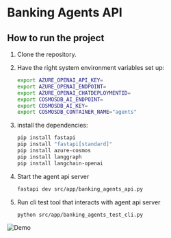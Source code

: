 # Banking Agents API

## How to run the project

1. Clone the repository.

2. Have the right system environment variables set up: 

    ```bash
    export AZURE_OPENAI_API_KEY=
    export AZURE_OPENAI_ENDPOINT=
    export AZURE_OPENAI_CHATDEPLOYMENTID=
    export COSMOSDB_AI_ENDPOINT=
    export COSMOSDB_AI_KEY=
    export COSMOSDB_CONTAINER_NAME="agents"
    ```
3. install the dependencies:
    ```bash
    pip install fastapi
    pip install "fastapi[standard]"
    pip install azure-cosmos
    pip install langgraph
    pip install langchain-openai
    ```
4. Start the agent api server
    ```bash
    fastapi dev src/app/banking_agents_api.py
    ```

5. Run cli test tool that interacts with agent api server
    ```bash
    python src/app/banking_agents_test_cli.py
    ```
![Demo](./media/demo.gif)
